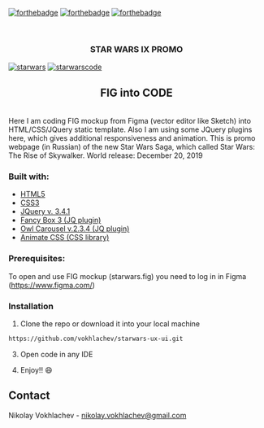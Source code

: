 [![forthebadge](https://forthebadge.com/images/badges/uses-html.svg)](https://forthebadge.com)
[![forthebadge](https://forthebadge.com/images/badges/uses-css.svg)](https://forthebadge.com)
[![forthebadge](https://forthebadge.com/images/badges/uses-js.svg)](https://forthebadge.com)

<br />
<p align="center">

  <h3 align="center"> STAR WARS IX PROMO </h3>
  
  <a href="https://ibb.co/tpxCdzP"><img src="https://i.ibb.co/ZzYTZS1/starwars.png" alt="starwars" border="0"></a>
  <a href="https://ibb.co/QnyJ88X"><img src="https://i.ibb.co/k0NG33M/starwarscode.png" alt="starwarscode" border="0"></a>
<br />
 </p>

<h2 align="center"> FIG into CODE </h2>
<br />
Here I am coding FIG mockup from Figma (vector editor like Sketch) into HTML/CSS/JQuery static template. Also I am using some JQuery plugins here, which gives additional responsiveness and animation. This is promo webpage (in Russian) of the new Star Wars Saga, which called Star Wars: The Rise of Skywalker. World release: December 20, 2019

### Built with:
* [HTML5](https://html.spec.whatwg.org/multipage/)
* [CSS3](http://www.css3.info/)
* [JQuery v. 3.4.1](https://jquery.com/)
* [Fancy Box 3 (JQ plugin)](https://fancyapps.com/fancybox/3/)
* [Owl Carousel v.2.3.4 (JQ plugin)](https://owlcarousel2.github.io/)
* [Animate CSS (CSS library)](https://daneden.github.io/animate.css/)


### Prerequisites:

To open and use FIG mockup (starwars.fig) you need to log in in Figma (https://www.figma.com/)

### Installation

1. Clone the repo or download it into your local machine
```sh
https://github.com/vokhlachev/starwars-ux-ui.git
```
3. Open code in any IDE

4. Enjoy!! :smile:

## Contact

Nikolay Vokhlachev - nikolay.vokhlachev@gmail.com




